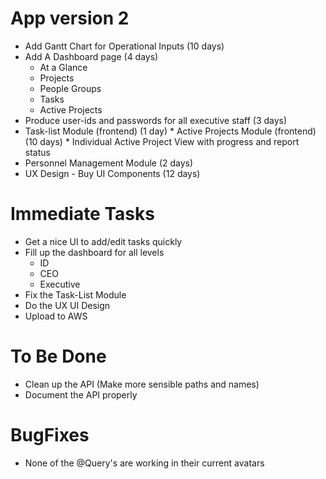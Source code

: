 # App version 2
  * Add Gantt Chart for Operational Inputs (10 days)
  * Add A Dashboard page (4 days)
    * At a Glance
    * Projects 
    * People Groups
    * Tasks 
    * Active Projects
  * Produce user-ids and passwords for all executive staff (3 days)
  * Task-list Module (frontend) (1 day)
  <DONE>* Active Projects Module (frontend) (10 days)
    <DONE>* Individual Active Project View with progress and report status
  * Personnel Management Module (2 days)
  * UX Design - Buy UI Components (12 days)

# Immediate Tasks
  * Get a nice UI to add/edit tasks quickly
  * Fill up the dashboard for all levels
    * ID
    * CEO
    * Executive
  * Fix the Task-List Module
  * Do the UX UI Design
  * Upload to AWS

# To Be Done
  * Clean up the API (Make more sensible paths and names)
  * Document the API properly 

# BugFixes
  * None of the @Query's are working in their current avatars


<!---
* Identify UI Components
    ! Login/Register #LoginComponent #RegisterComponent
    * National Strategy
        * People Groups #PGComponent #PGsComponent #AddPGComponent
        * Needs for People Group
    * Projects #ProjsComponent #ProjComponent #AddProj1Component #AddProj2Component #AddProj3Component #AddProj4Component #AddProj5Component
        * Proposal Drafts (For CEOs)
        * Sent Drafts (For CEOs)
        * Approved Projects (For CEOs)
        * Projects to be approved (For Singapore)
        * Approved Projects (For Singapore)
        * Add New Project (Button For CEOs)
    * AddProj1 Overview AddProj1Component
        * Language Drop-Down (Based on Region of ID)
        * Needs Drop-Down (Based on Language Selected)
        * Name of Project, Mision and Vision of Project (text-area)
        * Submit (button)
    * AddProj2 The four Walls 
        * Program Name, Duration, Schedule(not necessary), Content Format (text), Production Format (Audio / Video Radio Buttons)
        * KPI 
        * Primary Distribution Method (Radio, Digital, Analogue)
        * Secondary Distribution Method ('')
        * Tertiary Distribution Method ('')

    * AddProj3 Tasks
        * 
        * If Audio
        * If Video
    * Add Proj4 Budget

* Chart Out Front-end logic 
* Chart Out Schema
    * Projects
        * Name: string
        * Mission: string
        * Vision: string
        * ProgramName: string
        * Duration: date
        * DistributionMethods
        * Schedule: string
        * ContentFormat: string
        * ProductionFormat: [audio, video]
        * contentdevkpi: []
        * contentdiskpi: []
        * marketingkpi: []
        * audiencerelkpi: []
    * Needs
    * Languages
    * People/Language Groups
    * Objectives
    * Tasks
* Identify Back-end Components
* Chart Out Back-end logic








## Stage 2 - Task Management
### List of Tasks
* Interact with all CEO's and Directors to understand their workflow, and their need of this module; Understand their work-style, computer literacy, and availability for the feasibility of Task-Management Module (2 weeks: 10 June)
* Code Task Management Module and view components for Manager, CEO, ID and Donor (3 weeks: 1 July)
* Task Management Module Beta Stage (2 weeks: 15 July)
* Task Management Module Release (15 July)

## Stage 3 - Audience Relations Service
### List of Tasks
* Connect Google-sheet Data to Firebase Data (3 Days: 18 July)
* Research on Report format needs in different countries and AMS. (1 Week: 25 July)
* Make components for Response entry (3 Days: 29 July)
* Make Components for Response Reading by different levels (4 Days: 2 August)
* Make components for Radio Home Management (1 week: 9 August)
* Make Report formats and Release Beta (4 Days: 15 August
* Beta stage (2 Weeks: 29 August)
* Audience Relations Module Release (29 August)

## Stage 4 - Human Resources 
### List of Tasks
* Get Feedback from CEOs and Managers (2 weeks: 12 September)
* Build View Components (1 Week: 19 September)
* Beta Stage (2 Weeks 3 October)
* Human Resources Module Release (3 October)

## Stage 5 - Production Service
### List of Tasks
* Research and prepare Data-base schema (3 weeks: 24 October)
* Build components (2 weeks 7 November)
* Beta Stage (2 weeks 21 November)
* Production Service Module Release (21 November)

## Stage 6 - Local Donor Management
### List of Tasks
* Research and prepare Donor Management schema (2 weeks: 12 December)
* Build components (3 weeks: 20 Jan)
* Beta Stage (2 weeks: 3 Feb)
* Production Service Module Release 3 Feb



## Feature Requests
* Allow people to drag-drop objectives and tasks up and down to re-order them 


## User Component
* Make sure the component re-loads when DELETE is done 
* Give a PUT somewhere in the user-component
-->
